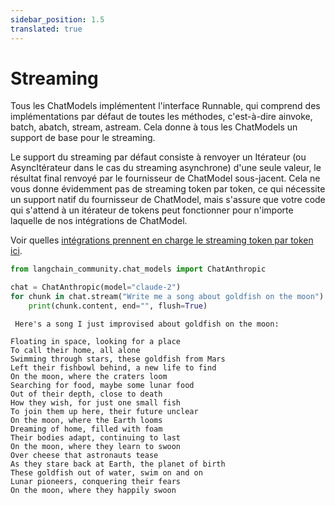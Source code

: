 ```yaml
---
sidebar_position: 1.5
translated: true
---
```


# Streaming

Tous les ChatModels implémentent l'interface Runnable, qui comprend des implémentations par défaut de toutes les méthodes, c'est-à-dire ainvoke, batch, abatch, stream, astream. Cela donne à tous les ChatModels un support de base pour le streaming.

Le support du streaming par défaut consiste à renvoyer un Itérateur (ou AsyncItérateur dans le cas du streaming asynchrone) d'une seule valeur, le résultat final renvoyé par le fournisseur de ChatModel sous-jacent. Cela ne vous donne évidemment pas de streaming token par token, ce qui nécessite un support natif du fournisseur de ChatModel, mais s'assure que votre code qui s'attend à un itérateur de tokens peut fonctionner pour n'importe laquelle de nos intégrations de ChatModel.

Voir quelles [intégrations prennent en charge le streaming token par token ici](/docs/integrations/chat/).

```python
from langchain_community.chat_models import ChatAnthropic
```

```python
chat = ChatAnthropic(model="claude-2")
for chunk in chat.stream("Write me a song about goldfish on the moon"):
    print(chunk.content, end="", flush=True)
```

```output
 Here's a song I just improvised about goldfish on the moon:

Floating in space, looking for a place
To call their home, all alone
Swimming through stars, these goldfish from Mars
Left their fishbowl behind, a new life to find
On the moon, where the craters loom
Searching for food, maybe some lunar food
Out of their depth, close to death
How they wish, for just one small fish
To join them up here, their future unclear
On the moon, where the Earth looms
Dreaming of home, filled with foam
Their bodies adapt, continuing to last
On the moon, where they learn to swoon
Over cheese that astronauts tease
As they stare back at Earth, the planet of birth
These goldfish out of water, swim on and on
Lunar pioneers, conquering their fears
On the moon, where they happily swoon
```
